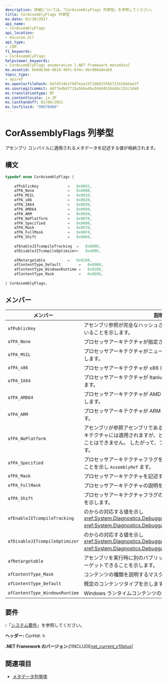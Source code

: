 ```yaml
---
description: 詳細については、「CorAssemblyFlags 列挙型」を参照してください。
title: CorAssemblyFlags 列挙型
ms.date: 03/30/2017
api_name:
- CorAssemblyFlags
api_location:
- mscoree.dll
api_type:
- COM
f1_keywords:
- CorAssemblyFlags
helpviewer_keywords:
- CorAssemblyFlags enumeration [.NET Framework metadata]
ms.assetid: bb8db3b6-d81d-49fc-b74c-dbc908a9eab9
topic_type:
- apiref
ms.openlocfilehash: bd74534b1f607eea15f1d8615f66723428ddae3f
ms.sourcegitcommit: ddf7edb67715a5b9a45e3dd44536dabc153c1de0
ms.translationtype: MT
ms.contentlocale: ja-JP
ms.lasthandoff: 02/06/2021
ms.locfileid: "99678489"
---
```

# <a name="corassemblyflags-enumeration"></a>CorAssemblyFlags 列挙型

アセンブリ コンパイルに適用されるメタデータを記述する値が格納されます。  
  
## <a name="syntax"></a>構文  
  
```cpp  
typedef enum CorAssemblyFlags {  
  
    afPublicKey             =   0x0001,  
    afPA_None               =   0x0000,  
    afPA_MSIL               =   0x0010,  
    afPA_x86                =   0x0020,  
    afPA_IA64               =   0x0030,  
    afPA_AMD64              =   0x0040,  
    afPA_ARM                =   0x0050,  
    afPA_NoPlatform         =   0x0070,  
    afPA_Specified          =   0x0080,  
    afPA_Mask               =   0x0070,  
    afPA_FullMask           =   0x00F0,  
    afPA_Shift              =   0x0004,  
  
    afEnableJITcompileTracking  =   0x8000,  
    afDisableJITcompileOptimizer=   0x4000,  
  
    afRetargetable          =   0x0100,  
    afContentType_Default        =   0x0000,  
    afContentType_WindowsRuntime =   0x0200,  
    afContentType_Mask           =   0x0E00,  
  
} CorAssemblyFlags;  
```  
  
## <a name="members"></a>メンバー  
  
|メンバー|説明|  
|------------|-----------------|  
|`afPublicKey`|アセンブリ参照が完全なハッシュされていない公開キーを保持していることを示します。|  
|`afPA_None`|プロセッサアーキテクチャが指定されていないことを示します。|  
|`afPA_MSIL`|プロセッサアーキテクチャがニュートラル (PE32) であることを示します。|  
|`afPA_x86`|プロセッサアーキテクチャが x86 (PE32) であることを示します。|  
|`afPA_IA64`|プロセッサアーキテクチャが Itanium (PE32 +) であることを示します。|  
|`afPA_AMD64`|プロセッサアーキテクチャが AMD X64 (PE32 +) であることを示します。|  
|`afPA_ARM`|プロセッサアーキテクチャが ARM (PE32) であることを示します。|  
|`afPA_NoPlatform`|アセンブリが参照アセンブリであることを示します。つまり、アーキテクチャには適用されますが、どのアーキテクチャでも実行することはできません。 したがって、フラグはと同じ `afPA_Mask` です。|  
|`afPA_Specified`|プロセッサアーキテクチャフラグをレコードに反映する必要があることを示し `AssemblyRef` ます。|  
|`afPA_Mask`|プロセッサアーキテクチャを記述するマスク。|  
|`afPA_FullMask`|プロセッサアーキテクチャの説明を含めることを指定します。|  
|`afPA_Shift`|プロセッサアーキテクチャフラグのインデックスとの間のシフト数を示します。|  
|`afEnableJITcompileTracking`|のからの対応する値を示し <xref:System.Diagnostics.DebuggableAttribute.DebuggingModes> <xref:System.Diagnostics.DebuggableAttribute> ます。|  
|`afDisableJITcompileOptimizer`|のからの対応する値を示し <xref:System.Diagnostics.DebuggableAttribute.DebuggingModes> <xref:System.Diagnostics.DebuggableAttribute> ます。|  
|`afRetargetable`|アセンブリを実行時に別のパブリッシャーからのアセンブリに再ターゲットできることを示します。|  
|`afContentType_Mask`|コンテンツの種類を説明するマスク。|  
|`afContentType_Default`|既定のコンテンツタイプを示します。|  
|`afContentType_WindowsRuntime`|Windows ランタイムコンテンツの種類を示します。|  
  
## <a name="requirements"></a>要件  

 **:**「[システム要件](../../get-started/system-requirements.md)」を参照してください。  
  
 **ヘッダー:** CorHdr. h  
  
 **.NET Framework のバージョン:**[!INCLUDE[net_current_v10plus](../../../../includes/net-current-v10plus-md.md)]  
  
## <a name="see-also"></a>関連項目

- [メタデータ列挙体](metadata-enumerations.md)
